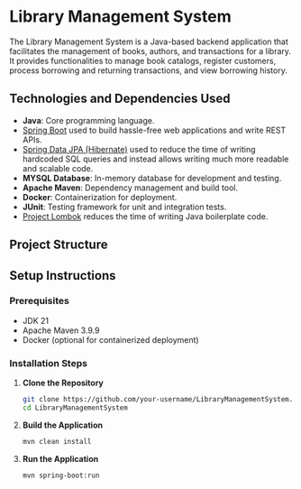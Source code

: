 # Library Management System

The Library Management System is a Java-based backend application that facilitates the management of books, authors, and transactions for a library. It provides functionalities to manage book catalogs, register customers, process borrowing and returning transactions, and view borrowing history.

## Technologies and Dependencies Used

- **Java**: Core programming language.
- [Spring Boot](https://spring.io/projects/spring-boot) used to build hassle-free web applications and write REST APIs.
- [Spring Data JPA (Hibernate)](https://spring.io/projects/spring-data-jpa) used to reduce the time of writing hardcoded SQL queries and instead allows writing much more readable and scalable code.
- **MYSQL Database**: In-memory database for development and testing.
- **Apache Maven**: Dependency management and build tool.
- **Docker**: Containerization for deployment.
- **JUnit**: Testing framework for unit and integration tests.
- [Project Lombok](https://projectlombok.org/) reduces the time of writing Java boilerplate code.

## Project Structure

## Setup Instructions

### Prerequisites

- JDK 21
- Apache Maven 3.9.9
- Docker (optional for containerized deployment)

### Installation Steps

1. **Clone the Repository**
   ```bash
   git clone https://github.com/your-username/LibraryManagementSystem.git
   cd LibraryManagementSystem
2. **Build the Application**
   ```bash
   mvn clean install
3. **Run the Application**
   ```bash
   mvn spring-boot:run
